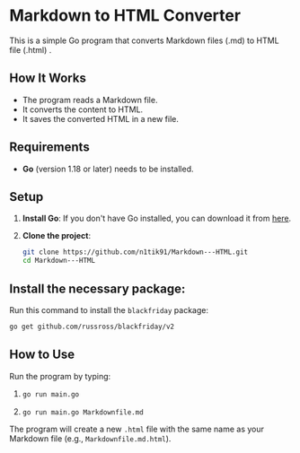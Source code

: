 # Markdown to HTML Converter

This is a simple Go program that converts Markdown files (.md) to HTML file (.html) .

## How It Works

- The program reads a Markdown file.
- It converts the content to HTML.
- It saves the converted HTML in a new file.

## Requirements

- **Go** (version 1.18 or later) needs to be installed.

## Setup

1. **Install Go**: If you don't have Go installed, you can download it from [here](https://golang.org/dl/).

2. **Clone the project**:

   ```bash 
   git clone https://github.com/n1tik91/Markdown---HTML.git
   cd Markdown---HTML
   ```

## Install the necessary package:

Run this command to install the `blackfriday` package:

```bash
go get github.com/russross/blackfriday/v2

```


## How to Use

Run the program by typing:

1. ``` bash
   go run main.go 
   ```

2. ``` bash
   go run main.go Markdownfile.md
   ```


The program will create a new `.html` file with the same name as your Markdown file (e.g., `Markdownfile.md.html`).
